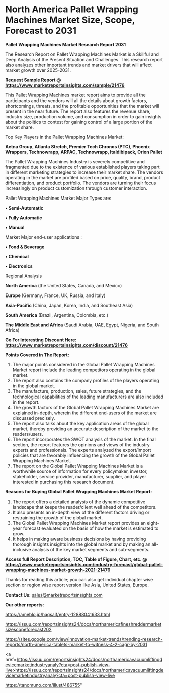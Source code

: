# North America Pallet Wrapping Machines Market Size, Scope, Forecast to 2031

<strong>Pallet Wrapping Machines Market Research Report 2031</strong>

The Research Report on Pallet Wrapping Machines Market is a Skillful and Deep Analysis of the Present Situation and Challenges. This research report also analyzes other important trends and market drivers that will affect market growth over 2025-2031.

<strong>Request Sample Report @ <a href=https://www.marketreportsinsights.com/sample/21476>https://www.marketreportsinsights.com/sample/21476</a></strong>

This Pallet Wrapping Machines market report aims to provide all the participants and the vendors will all the details about growth factors, shortcomings, threats, and the profitable opportunities that the market will present in the near future. The report also features the revenue share, industry size, production volume, and consumption in order to gain insights about the politics to contest for gaining control of a large portion of the market share.

Top Key Players in the Pallet Wrapping Machines Market:

<strong>Aetna Group, Atlanta Stretch, Premier Tech Chronos (PTC), Phoenix Wrappers, Technowrapp, ARPAC, Technowrapp, Italdibipack, Orion Pallet</strong>

The Pallet Wrapping Machines Industry is severely competitive and fragmented due to the existence of various established players taking part in different marketing strategies to increase their market share. The vendors operating in the market are profiled based on price, quality, brand, product differentiation, and product portfolio. The vendors are turning their focus increasingly on product customization through customer interaction.

Pallet Wrapping Machines Market Major Types are:

<strong>• Semi-Automatic

• Fully Automatic

• Manual</strong>

Market Major end-user applications :

<strong>• Food & Beverage

• Chemical

• Electronics</strong>

Regional Analysis

</u><strong><b>North America</b></strong> (the United States, Canada, and Mexico)

<strong><b>Europe </b></strong>(Germany, France, UK, Russia, and Italy)

<strong><b>Asia-Pacific</b></strong> (China, Japan, Korea, India, and Southeast Asia)

<strong><b>South America</b></strong> (Brazil, Argentina, Colombia, etc.)

<strong><b>The Middle East and Africa</b></strong> (Saudi Arabia, UAE, Egypt, Nigeria, and South Africa)

<strong>Go For Interesting Discount Here: <a href=https://www.marketreportsinsights.com/discount/21476>https://www.marketreportsinsights.com/discount/21476</a></strong>

<strong>Points Covered in The Report:</strong>
<ol>
  <li>The major points considered in the Global Pallet Wrapping Machines Market report include the leading competitors operating in the global market.</li>
  <li>The report also contains the company profiles of the players operating in the global market.</li>
  <li>The manufacture, production, sales, future strategies, and the technological capabilities of the leading manufacturers are also included in the report.</li>
  <li>The growth factors of the Global Pallet Wrapping Machines Market are explained in-depth, wherein the different end-users of the market are discussed precisely.</li>
  <li>The report also talks about the key application areas of the global market, thereby providing an accurate description of the market to the readers/users.</li>
  <li>The report incorporates the SWOT analysis of the market. In the final section, the report features the opinions and views of the industry experts and professionals. The experts analyzed the export/import policies that are favorably influencing the growth of the Global Pallet Wrapping Machines Market.</li>
  <li>The report on the Global Pallet Wrapping Machines Market is a worthwhile source of information for every policymaker, investor, stakeholder, service provider, manufacturer, supplier, and player interested in purchasing this research document.</li>
</ol>
<strong>Reasons for Buying Global Pallet Wrapping Machines Market Report:</strong>

<ol>
  <li>The report offers a detailed analysis of the dynamic competitive landscape that keeps the reader/client well ahead of the competitors.</li>
  <li>It also presents an in-depth view of the different factors driving or restraining the growth of the global market.</li>
  <li>The Global Pallet Wrapping Machines Market report provides an eight-year forecast evaluated on the basis of how the market is estimated to grow.</li>
  <li>It helps in making aware business decisions by having providing thorough insights insights into the global market and by making an all-inclusive analysis of the key market segments and sub-segments.</li>
</ol>
<strong>Access full Report Description, TOC, Table of Figure, Chart, etc. @ <a href=https://www.marketreportsinsights.com/industry-forecast/global-pallet-wrapping-machines-market-growth-2021-21476>https://www.marketreportsinsights.com/industry-forecast/global-pallet-wrapping-machines-market-growth-2021-21476</a></strong>


Thanks for reading this article; you can also get individual chapter wise section or region wise report version like Asia, United States, Europe.

<strong>Contact Us:</strong>
sales@marketreportsinsights.com

<strong>Our other reports:</strong>

<a href=https://ameblo.jp/haqsaif/entry-12888041633.html>https://ameblo.jp/haqsaif/entry-12888041633.html</a>

<a href=https://issuu.com/reportsinsights24/docs/northamericafineshreddermarketsizescopeforecast202>https://issuu.com/reportsinsights24/docs/northamericafineshreddermarketsizescopeforecast202</a>

<a href=https://sites.google.com/view/innovation-market-trends/trending-research-reports/north-america-tablets-market-to-witness-4-2-cagr-by-2031>https://sites.google.com/view/innovation-market-trends/trending-research-reports/north-america-tablets-market-to-witness-4-2-cagr-by-2031</a>

<a href=https://issuu.com/reportsinsights24/docs/northamericavacuumliftingdevicemarketindustryanaly?cta=post-publish-view-live>https://issuu.com/reportsinsights24/docs/northamericavacuumliftingdevicemarketindustryanaly?cta=post-publish-view-live</a>

<a href=https://tanomuno.com/illust/486755>https://tanomuno.com/illust/486755</a>"
